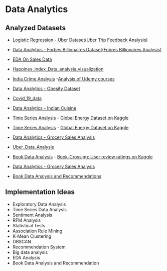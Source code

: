 # Data Analytics

## Analyzed Datasets

- <a href="https://github.com/sujanrupu/MindWave/tree/main/Data%20Analytics/Uber_Data_Analysis-Logistic%20Regression-Uber_Dataset"> Logistic Regression - Uber Dataset(Uber Trip Feedback Analysis) </a>
- <a href="https://github.com/rahulkothuri/MindWave/tree/main/Data%20Analytics/Forbes_Billionaires_analysis"> Data Analytics - Forbes Billionaires Dataset(Fobres Billionaires Analysis) </a>
- [EDA On Sales Data](https://github.com/NisargPipaliya/GSSOC_MindWave/blob/main/Data%20Analytics/Data_analysis_Sales_data.ipynb)
- <a href="https://github.com/adhikari-pratik/MindWave/blob/issue-79/Data%20Analytics/Happines_index_Data_analysis_visualization"> Happines_index_Data_analysis_visualization </a>
- <a href="https://github.com/ritikalath30/MindWave/tree/main/Data%20Analytics/India_Crime_Analysis">India Crime Analysis</a>
-[Analysis of Udemy courses](https://github.com/Abhinavcode13/MindWave/blob/main/Data%20Analytics/Udemy_courses_Analysis.ipynb)
- <a href="https://github.com/affaannn/MindWave/tree/main/Data%20Analytics/Obesity_dataset_analysis"> Data Analytics - Obesity Dataset </a>
- <a href="https://github.com/VB-deeksha/MindWave/blob/main/Data%20Analytics/Covid_19_Analysis%20Project.ipynb"> Covid_19_data </a>
- <a href="https://github.com/mkswagger/MindWave/tree/main/Data%20Analytics/EDA_Indian_Cuisine/dataset"> Data Analytics - Indian Cuisine </a>

- [Time Series Analysis](https://github.com/Akhil-77/MindWave_ML/tree/main/Data%20Analytics/Time%20Series%20Forecasting) - <a href="https://www.kaggle.com/datasets/akhiljethwa/world-energy-statistics"> Global Energy Dataset on Kaggle </a>


- [Time Series Analysis](https://github.com/Akhil-77/MindWave_ML/tree/main/Data%20Analytics/Time%20Series%20Forecasting) - <a href="https://www.kaggle.com/datasets/akhiljethwa/world-energy-statistics"> Global Energy Dataset on Kaggle </a>
- <a href="https://github.com/tanujbordikar/MindWave/grocery_sales/main/Data%20Analytics/Grocery_Sales_Analysis"> Data Analytics - Grocery Sales Analysis </a>
- <a href="https://github.com/RoopakMallik/MindWave/tree/4238410ba778cc84f90b4fa41ef2d024fb2f688a/Data%20Analytics/Uber_Data_Analysis"> Uber_Data_Analysis </a>


- [Book Data Analysis](https://github.com/Akhil-77/MindWave_ML/tree/main/Data%20Analytics/Bookdata_analysis) - <a href="https://www.kaggle.com/code/tisha9991/book-store/input?select=Books+Data+with+Category+Language+and+Summary"> Book-Crossing: User review ratings on Kaggle </a>


- <a href="[https://github.com/tanujbordikar/MindWave/tree/grocery_sales/main/Data%20Analytics/Grocery_Sales_Analysis](https://github.com/tanujbordikar/MindWave/tree/grocery_sales/Data%20Analytics/Grocery_Sales_Analysis)"> Data Analytics - Grocery Sales Analysis </a>

- <a href="[https://github.com/tanujbordikar/MindWave/tree/grocery_sales/main/Data%20Analytics/Grocery_Sales_Analysis](https://github.com/tanujbordikar/MindWave/tree/grocery_sales/Data%20Analytics/Grocery_Sales_Analysis)"> Book Data Analysis and Recommendations </a>


## Implementation Ideas

- Exploratory Data Analysis
- Time Series Data Analysis
- Sentiment Analysis
- RFM Analysis
- Statistical Tests
- Association Rule Mining
- K-Mean Clustering
- DBSCAN
- Recommendation System
- Big data analysis
- EDA Analysis
- Book Data Analysis and Recommendation

